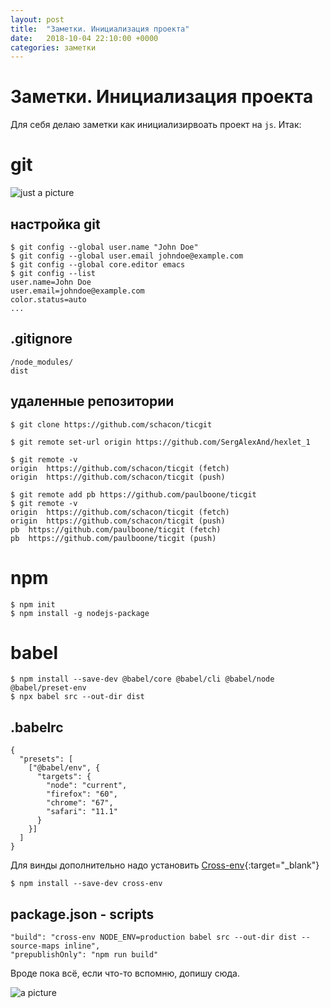 ```yaml
---
layout: post
title:  "Заметки. Инициализация проекта"
date:   2018-10-04 22:10:00 +0000
categories: заметки
---
```

Заметки. Инициализация проекта
======

Для себя делаю заметки как инициализирвоать проект на `js`.
Итак:
# git

![just a picture](https://img4.goodfon.ru/original/1920x1080/2/21/github-git-octocat-programming-code-it-logo.jpg)

## настройка git
```
$ git config --global user.name "John Doe"
$ git config --global user.email johndoe@example.com
$ git config --global core.editor emacs
$ git config --list
user.name=John Doe
user.email=johndoe@example.com
color.status=auto
...
```

## .gitignore
```
/node_modules/
dist
```

## удаленные репозитории
```
$ git clone https://github.com/schacon/ticgit

$ git remote set-url origin https://github.com/SergAlexAnd/hexlet_1

$ git remote -v
origin	https://github.com/schacon/ticgit (fetch)
origin	https://github.com/schacon/ticgit (push)

$ git remote add pb https://github.com/paulboone/ticgit
$ git remote -v
origin	https://github.com/schacon/ticgit (fetch)
origin	https://github.com/schacon/ticgit (push)
pb	https://github.com/paulboone/ticgit (fetch)
pb	https://github.com/paulboone/ticgit (push)
```

# npm
```
$ npm init
$ npm install -g nodejs-package
```

# babel
```
$ npm install --save-dev @babel/core @babel/cli @babel/node @babel/preset-env
$ npx babel src --out-dir dist
```
## .babelrc
```
{
  "presets": [
    ["@babel/env", {
      "targets": {
        "node": "current",
        "firefox": "60",
        "chrome": "67",
        "safari": "11.1"
      }
    }]
  ]
}
```
Для винды дополнительно надо установить [Cross-env](https://github.com/kentcdodds/cross-env){:target="_blank"}
```
$ npm install --save-dev cross-env
```
## package.json - scripts
```
"build": "cross-env NODE_ENV=production babel src --out-dir dist --source-maps inline",
"prepublishOnly": "npm run build"
```
Вроде пока всё, если что-то вспомню, допишу сюда.

![a picture](https://img5.goodfon.ru/original/1920x1080/a/ea/nadpis-space-planeta-kosmos-grafika-risunok.jpg)
















